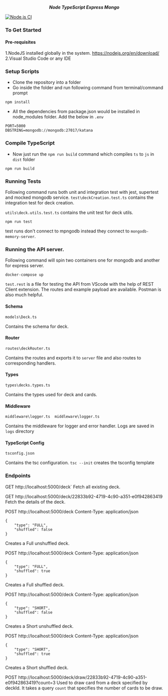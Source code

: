 <p align="center">
   <i><strong>Node TypeScript Express Mongo 
</strong></i>
<p>

[![Node.js CI](https://github.com/Bharath-Kumar-S/express_mongo_api/actions/workflows/node.js.yml/badge.svg?branch=main)](https://github.com/Bharath-Kumar-S/express_mongo_api/actions/workflows/node.js.yml)

### To Get Started

#### Pre-requisites
1.NodeJS installed globally in the system.
https://nodejs.org/en/download/
2.Visual Studio Code or any IDE
### Setup Scripts
* Clone the repository into a folder
* Go inside the folder and run following command from terminal/command prompt
```
npm install 
```
* All the dependencies from package.json would be installed in node_modules folder.
Add the below in `.env` 
```
PORT=5000
DBSTRING=mongodb://mongodb:27017/katana
```
### Compile TypeScript
* Now just run the `npm run build` command which compiles `ts` to `js` in `dist` folder
```
npm run build
```
### Running Tests
Following command runs both unit and integration test with jest, supertest and mocked mongodb service.
`test\deckCreation.test.ts` contains the integration test for deck creation.

`utils\deck.utils.test.ts` contains the unit test for deck utils.
```
npm run test
```
test runs don't connect to mpngodb instead they connect to `mongodb-memory-server`.
### Running the API server.
Following command will spin two containers one for mongodb and another for express server.
```
docker-compose up
```
`test.rest` is a file for testing the API from VScode with the help of REST Client extension.
The routes and example payload are available. Postman is also much helpful. 
#### Schema 
```
models\Deck.ts
```
Contains the schema for deck.
#### Router
```
routes\deckRouter.ts
```
Contains the routes and exports it to `server` file and also routes to corresponding handlers.
#### Types
```
types\decks.types.ts
```
Contains the types used for deck and cards.
#### Middleware 
```
middleware\logger.ts  middleware\logger.ts
```
Contains the middleware for logger and error handler. Logs are saved in `logs` directory
   
#### TypeScript Config
```
tsconfig.json
```
Contains the tsc configuration. `tsc --init` creates the tsconfig template

### Endpoints


GET http://localhost:5000/deck`
Fetch all existing deck.


GET http://localhost:5000/deck/22833b92-4719-4c90-a351-e0f942863419
Fetch the details of the deck.


POST http://localhost:5000/deck
Content-Type: application/json

```
{
    "type": "FULL",
    "shuffled": false
}
```

Creates a Full unshuffled deck.


POST http://localhost:5000/deck
Content-Type: application/json

```
{
    "type": "FULL",
    "shuffled": true
}
```

Creates a Full shuffled deck.



POST http://localhost:5000/deck
Content-Type: application/json

```
{
    "type": "SHORT",
    "shuffled": false
}
```

Creates a Short unshuffled deck.



POST http://localhost:5000/deck
Content-Type: application/json

```
{
    "type": "SHORT",
    "shuffled": true
}
```

Creates a Short shuffled deck.



POST http://localhost:5000/deck/draw/22833b92-4719-4c90-a351-e0f942863419?count=3
Used to draw card from a deck specified by deckId. It takes a query `count` that specifies the number of cards to be draw.
